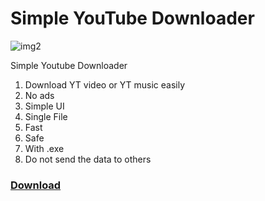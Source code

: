 # Simple YouTube Downloader

![img2](https://github.com/user-attachments/assets/bb6489b8-55a5-42a6-9110-8604289d500a)

Simple Youtube Downloader

1. Download YT video or YT music easily
2. No ads
3. Simple UI
4. Single File
5. Fast
6. Safe
7. With .exe
8. Do not send the data to others

### [Download](https://github.com/AppStudioLB/SimpleYouTubeDownloader/releases)
